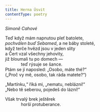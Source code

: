 ```yaml
---
title: Herna Úsvit
contentType: poetry
---
```


<section>

_Simoně Cahové_

Teď když mám napnutou pleť batolete,  
_pochválen buď Sebamed_, a ne báby stoleté,  
když terče hvězd jsou v jeden slity  
a Čert vzal všechny jehovity,  
již bloumali tu po domech —  
             teď rýsuje se šance.  
Ptám se jí naposled: „Osobo, máte thé?“  
(„Proč vy mě, osobo, tak ráda matete?“)

„Martínku,“ říká mi, „nematu, neblázni!“  
„Nebo tě seberou, pojedeš do lázní!“

Však trvalý brek ještěrek  
             horší protuberance.

</section>
